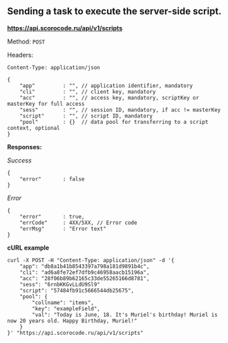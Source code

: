 ## Sending a task to execute the server-side script.

**https://api.scorocode.ru/api/v1/scripts**

Method: `POST`

Headers:

`Content-Type: application/json`

```
{
    "app"         : "", // application identifier, mandatory
    "cli"         : "", // client key, mandatory
    "acc"         : "", // access key, mandatory, scriptKey or masterKey for full access
    "sess"        : "", // session ID, mandatory, if acc != masterKey
    "script"      : "", // script ID, mandatory
    "pool"        : {}  // data pool for transferring to a script context, optional
}
```

**Responses:**

*Success*

```
{
    "error"       : false
}
```

*Error*

```
{
    "error"       : true,
    "errCode"     : 4XX/5XX, // Error code
    "errMsg"      : "Error text"
}
```

**cURL example**

```
curl -X POST -H "Content-Type: application/json" -d '{
    "app": "db8a1b41b8543397a798a181d9891b4c",
    "cli": "ad6a8fe72ef7dfb9c46958aacb15196a",
    "acc": "28f06b89b62165c33de55265166d8781",
    "sess": "6rnbKKGvLLdU9Sl9"
    "script": "57484fb91c5666544db25675",
    "pool": {
        "collname": "items",
        "key": "exampleField",
        "val": "Today is June, 18. It's Muriel's birthday! Muriel is now 20 years old. Happy Birthday, Muriel!"
    }
}' "https://api.scorocode.ru/api/v1/scripts"
```